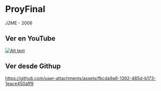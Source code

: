 # ProyFinal
 J2ME - 2006

## Ver en YouTube
 [![Alt text](https://img.youtube.com/vi/nVrzoEYSTFA/0.jpg)](https://www.youtube.com/watch?v=nVrzoEYSTFA)

## Ver desde Githup 
https://github.com/user-attachments/assets/fbcda9a6-1392-485d-b173-1eace450aff9



